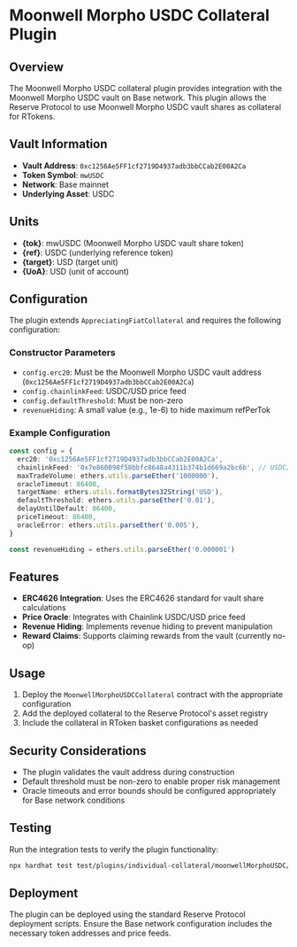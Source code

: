 # Moonwell Morpho USDC Collateral Plugin

## Overview

The Moonwell Morpho USDC collateral plugin provides integration with the Moonwell Morpho USDC vault on Base network. This plugin allows the Reserve Protocol to use Moonwell Morpho USDC vault shares as collateral for RTokens.

## Vault Information

- **Vault Address**: `0xc1256Ae5FF1cf2719D4937adb3bbCCab2E00A2Ca`
- **Token Symbol**: `mwUSDC`
- **Network**: Base mainnet
- **Underlying Asset**: USDC

## Units

- **{tok}**: mwUSDC (Moonwell Morpho USDC vault share token)
- **{ref}**: USDC (underlying reference token)
- **{target}**: USD (target unit)
- **{UoA}**: USD (unit of account)

## Configuration

The plugin extends `AppreciatingFiatCollateral` and requires the following configuration:

### Constructor Parameters

- `config.erc20`: Must be the Moonwell Morpho USDC vault address (`0xc1256Ae5FF1cf2719D4937adb3bbCCab2E00A2Ca`)
- `config.chainlinkFeed`: USDC/USD price feed
- `config.defaultThreshold`: Must be non-zero
- `revenueHiding`: A small value (e.g., 1e-6) to hide maximum refPerTok

### Example Configuration

```typescript
const config = {
  erc20: '0xc1256Ae5FF1cf2719D4937adb3bbCCab2E00A2Ca',
  chainlinkFeed: '0x7e860098f58bbfc8648a4311b374b1d669a2bc6b', // USDC/USD on Base
  maxTradeVolume: ethers.utils.parseEther('1000000'),
  oracleTimeout: 86400,
  targetName: ethers.utils.formatBytes32String('USD'),
  defaultThreshold: ethers.utils.parseEther('0.01'),
  delayUntilDefault: 86400,
  priceTimeout: 86400,
  oracleError: ethers.utils.parseEther('0.005'),
}

const revenueHiding = ethers.utils.parseEther('0.000001')
```

## Features

- **ERC4626 Integration**: Uses the ERC4626 standard for vault share calculations
- **Price Oracle**: Integrates with Chainlink USDC/USD price feed
- **Revenue Hiding**: Implements revenue hiding to prevent manipulation
- **Reward Claims**: Supports claiming rewards from the vault (currently no-op)

## Usage

1. Deploy the `MoonwellMorphoUSDCCollateral` contract with the appropriate configuration
2. Add the deployed collateral to the Reserve Protocol's asset registry
3. Include the collateral in RToken basket configurations as needed

## Security Considerations

- The plugin validates the vault address during construction
- Default threshold must be non-zero to enable proper risk management
- Oracle timeouts and error bounds should be configured appropriately for Base network conditions

## Testing

Run the integration tests to verify the plugin functionality:

```bash
npx hardhat test test/plugins/individual-collateral/moonwellMorphoUSDC/MoonwellMorphoUSDCCollateral.test.ts
```

## Deployment

The plugin can be deployed using the standard Reserve Protocol deployment scripts. Ensure the Base network configuration includes the necessary token addresses and price feeds. 